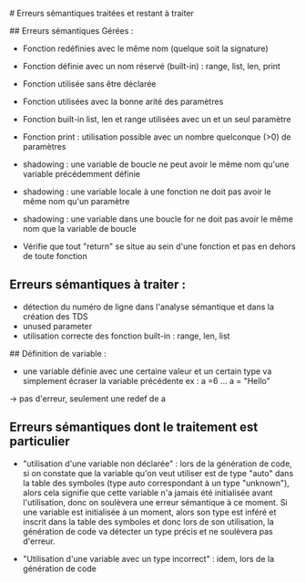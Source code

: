 # Erreurs sémantiques traitées et restant à traiter


## Erreurs sémantiques Gérées :

- Fonction redéfinies avec le même nom (quelque soit la signature)
- Fonction définie avec un nom réservé (built-in) : range, list, len, print
- Fonction utilisée sans être déclarée
- Fonction utilisées avec la bonne arité des paramètres
- Fonction built-in list, len et range utilisées avec un et un seul paramètre
- Fonction print : utilisation possible avec un nombre quelconque (>0) de paramètres

- shadowing : une variable de boucle ne peut avoir le même nom qu'une variable précédemment définie
- shadowing : une variable locale à une fonction ne doit pas avoir le même nom qu'un paramètre
- shadowing : une variable dans une boucle for ne doit pas avoir le même nom que la variable de boucle

- Vérifie que tout "return" se situe au sein d'une fonction et pas en dehors de toute fonction

## Erreurs sémantiques à traiter :

- détection du numéro de ligne dans l'analyse sémantique et dans la création des TDS
- unused parameter
- utilisation correcte des fonction built-in : range, len, list

## Définition de variable :

- une variable définie avec une certaine valeur et un certain type va simplement écraser la variable précédente
ex :
a =6
...
a = "Hello"

-> pas d'erreur, seulement une redef de a

## Erreurs sémantiques dont le traitement est particulier

- "utilisation d'une variable non déclarée" : 
lors de la génération de code, si on constate que la variable qu'on veut utiliser est de type "auto" dans la table des symboles (type auto correspondant à un type "unknown"), alors cela signifie que cette variable n'a jamais été initialisée avant l'utilisation, donc on soulèvera une erreur sémantique à ce moment. Si une variable est initialisée à un moment, alors son type est inféré et inscrit dans la table des symboles et donc lors de son utilisation, la génération de code va détecter un type précis et ne soulèvera pas d'erreur.

- "Utilisation d'une variable avec un type incorrect" : 
idem, lors de la génération de code
